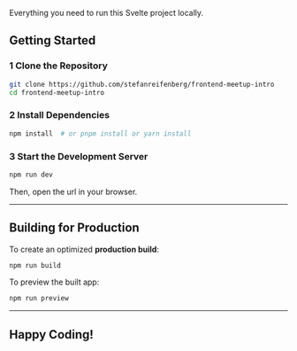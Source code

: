 Everything you need to run this Svelte project locally.

## Getting Started

### **1 Clone the Repository**

```bash
git clone https://github.com/stefanreifenberg/frontend-meetup-intro
cd frontend-meetup-intro
```

### **2 Install Dependencies**

```bash
npm install  # or pnpm install or yarn install
```

### **3 Start the Development Server**

```bash
npm run dev
```

Then, open the url in your browser.

---

## Building for Production

To create an optimized **production build**:

```bash
npm run build
```

To preview the built app:

```bash
npm run preview
```

---

## Happy Coding!